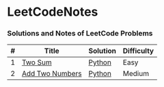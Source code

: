 # LeetCodeNotes

### Solutions and Notes of LeetCode Problems


| # | Title | Solution | Difficulty |
|---| ----- | -------- | ---------- |
|1|[Two Sum](https://leetcode.com/problems/two-sum/) |[Python](TwoSum.py)|Easy|
|2|[Add Two Numbers](https://leetcode.com/problems/add-two-numbers/) |[Python](AddTwoNumbers.py)|Medium|
